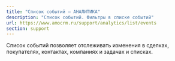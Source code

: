 ```yaml
---
title: "Список событий — АНАЛИТИКА"
description: "Список событий. Фильтры в списке событий"
url: https://www.amocrm.ru/support/analytics/list/events
section: support
---
```


Список событий позволяет отслеживать изменения в сделках, покупателях, контактах, компаниях и задачах и списках.